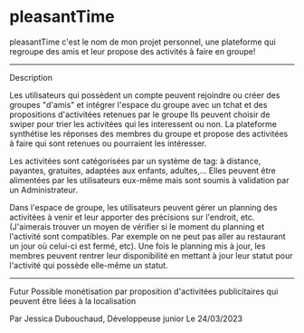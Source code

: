 # pleasantTime
pleasantTime c'est le nom de mon projet personnel, 
une plateforme qui regroupe des amis et leur propose des activités à faire en groupe!

--------------------
Description

Les utilisateurs qui possèdent un compte peuvent rejoindre ou créer des groupes "d'amis" et intégrer l'espace du groupe avec un tchat et des propositions d'activitées retenues par le groupe
Ils peuvent choisir de swiper pour trier les activitées qui les interessent ou non. 
La plateforme synthétise les réponses des membres du groupe et propose des activitées à faire qui sont retenues ou pourraient les intéresser.

Les activitées sont catégorisées par un système de tag: à distance, payantes, gratuites, adaptées aux enfants, adultes,...
Elles peuvent être alimentées par les utilisateurs eux-même mais sont soumis à validation par un Administrateur.

Dans l'espace de groupe, les utilisateurs peuvent gérer un planning des activitées à venir et leur apporter des précisions sur l'endroit, etc. 
(J'aimerais trouver un moyen de vérifier si le moment du planning et l'activité sont compatibles. Par exemple on ne peut pas aller au restaurant un jour où celui-ci est fermé, etc).
Une fois le planning mis à jour, les membres peuvent rentrer leur disponibilité en mettant à jour leur statut pour l'activité qui possède elle-même un statut.

--------------------
Futur
Possible monétisation par proposition d'activitées publicitaires qui peuvent être liées à la localisation

Par Jessica Dubouchaud, Développeuse junior
Le 24/03/2023
